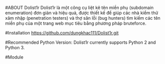 #ABOUT Dolist1r
Dolist1r là một công cụ liệt kê tên miền phụ (subdomain enumeration) đơn giản và hiệu quả, 
được thiết kế để giúp các nhà kiểm thử xâm nhập (penetration testers) và thợ săn lỗi (bug hunters) 
tìm kiếm các tên miền phụ của một trang web mục tiêu bằng phương pháp bruteforce.

#Installation
https://github.com/dungkhac111/Dolist1r.git

#Recommended Python Version:
Dolist1r currently supports Python 2 and Python 3.

#Module

